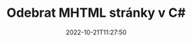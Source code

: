 ---
############################# Static ############################
layout: "auto-gen-merger"
date: 2022-10-21T11:27:50
draft: false
otherformats: odp ods odt one otp ott pdf pps ppsx ppt pptx rtf tex vdx vsdm vsdx

############################# Head ############################
head_title: "Odebrat MHTML stránky v C#"
head_description: "Odeberte nebo smažte jednu stránku nebo kolekci stránek ze souboru MHTML v C# obrácením pořadí stránek pomocí rozhraní API pro slučování dokumentů."

############################# Header ############################
title: "Odebrat MHTML stránky v C#"
description: "Odstraňte MHTML stránky pomocí několika řádků kódu .NET."
bg_image: "https://cms.admin.containerize.com/templates/aspose/App_Themes/V3/images/bg/header1.png"
bg_overlay: false
button:
    enable: true
    icon: "fas fa-arrow-down"
    label: "Stáhněte si zkušební verzi zdarma"
    link: "https://downloads.groupdocs.com/merger/net"

############################# SubMenu ############################
submenu:
    enable: true

    left:
        img_alt: "GroupDocs.Merger for .NET"
        image: "https://cms.admin.containerize.com/templates/groupdocs/images/product-logos/90x90-noborder/groupdocs-merger-net.png"
        product: "GroupDocs.Merger"
        platform: ".NET"

    middle:
        button:

            # button loop
            - link: "https://apireference.groupdocs.com/merger/net"
              text: "Reference API"

            # button loop
            - link: "https://github.com/groupdocs-merger"
              text: "Příklady kódu"

            # button loop
            - link: "https://products.groupdocs.app/merger/family"
              text: "Živá ukázka"

            # button loop
            - link: "https://purchase.groupdocs.com/pricing/merger/net"
              text: "Ceny"

    right:
        link_download: "https://downloads.groupdocs.com/merger"
        link_learn: "https://docs.groupdocs.com/merger/net"
        link_buy: "https://purchase.groupdocs.com"

############################# About ############################
about:
    enable: true
    title: "O GroupDocs.Merger for .NET API"
    content: |
        [GroupDocs.Merger for .NET](/cs/merger/net/) nabízí jednoduché řešení pro bezpečné sloučení a rozdělení mezi širokou škálou formátů dokumentů včetně PDF, Microsoft Office (Word, Excel, PowerPoint , OneNote), OpenDocument, HTML, obrázky a mnoho dalších v aplikacích .NET. Přidáním několika řádků kódu proveďte několik operací s dokumentem, jako je přesun, odstranění, otočení, výměna, extrahování nebo změna orientace stránek v dokumentech. Rozhraní API pro slučování dokumentů také podporuje náhled stránek dokumentu jako obrázku pro analýzu struktury dokumentu, formátování a obsahu na stránce.
        
        GroupDocs.Merger API je správnou volbou pro podniková řešení, která vyžadují funkce pro odstraňování souborů ze stránek. Tato rozhraní API jsou dobře podporována na všech hlavních operačních systémech a platformách včetně .NET Framework, .NET Standard, .NET Core, Mono.

############################# Steps ############################
steps:
    enable: true
    title_left: "Odebrat MHTML stránky souboru v .NET"
    content_left: |
        [GroupDocs.Merger for .NET](/cs/merger/net/) usnadňuje vývojářům C# smazat jednu nebo několik konkrétních stránek v rámci MHTML soubor provedením několika snadných kroků.
        
        * Inicializujte **RemoveOptions** s čísly stránek, které chcete odstranit.
        * Vytvořte novou instanci **Merger** a předejte cestu ke zdrojovému dokumentu jako parametr konstruktoru.
        * Zavolejte **RemovePages** a předejte objekt **RemoveOptions**.
        * Zavolejte **Save** a zadejte cestu k souboru pro uložení výsledného dokumentu.

    title_right: "Požadavky na systém"
    content_right: |
        Rozhraní API GroupDocs.Merger for .NET jsou podporována na všech hlavních platformách a operačních systémech. Před spuštěním níže uvedeného kódu se prosím ujistěte, že máte na svém systému nainstalovány následující předpoklady.

        * Operační systémy: Microsoft Windows, Linux, MacOS
        * Vývojová prostředí: Visual Studio, Xamarin, MonoDevelop
        * Rámce: .NET Framework, .NET Standard, .NET Core, Mono
        * Stáhněte si nejnovější verzi GroupDocs.Merger for .NET z [NuGet](https://www.nuget.org/packages/groupdocs.merger)
         
    code: |
     {{% merger/additional-styles %}}
     {{< merger/code-merger title="Jak odstranit stránky souboru MHTML pomocí ukázkového kódu C#">}}

        ```csharp    
        // Odstraňte stránky souboru MHTML pomocí GroupDocs.Merger API
        // Inicializujte třídu RemoveOptions s vybranými čísly stránek
        RemoveOptions removeOptions = new RemoveOptions(new int[] { 3, 6 });

        // Okamžité sloučení se vstupním dokumentem MHTML
        using (Merger merger = new Merger("input.mhtml"))
          {
            // Zavolejte metodu RemovePages a předejte jí objekt RemoveOptions
            merger.RemovePages(removeOptions);
    
            // Zavolejte metodu Uložit a předejte požadovanou cestu k souboru pro uložení výstupního dokumentu
            merger.Save("output.mhtml");
          }
        ```
     {{< /merger/code-merger >}}

############################# Demos ############################
demos:
    enable: true
    title: "Živá ukázka – Odeberte MHTML stránek online"
    content: |
       Odstraňte stránky souborů MHTML hned teď na webu [GroupDocs.Merger Live Demos](https://products.groupdocs.app/splitter/remove-pages/mhtml).
       Živé demo má následující výhody.
        
############################# About Formats ############################
about_formats:
    enable: true

############################# More Formats ############################
more_formats:
    enable: true
    title: "Odebrat stránky z jiných formátů dokumentů"
    content: |
        API pro slučování a rozdělení dokumentů .NET pro formáty souborů a obrázky. Odeberte některé z oblíbených formátů souborů, jak je uvedeno níže.

############################# Back to top ###############################
back_to_top:
    enable: true
---